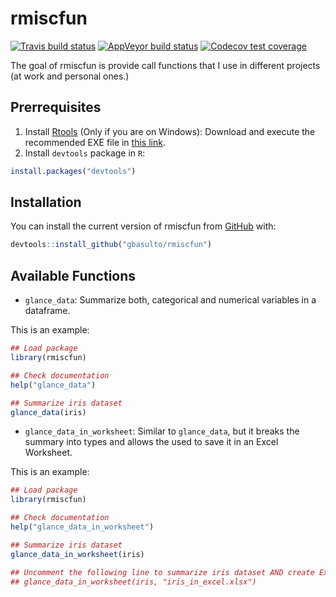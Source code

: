 
<!-- README.md is generated from README.Rmd. Please edit that file -->
rmiscfun
========

<!-- badges: start -->
[![Travis build status](https://travis-ci.org/gbasulto/rmiscfun.svg?branch=master)](https://travis-ci.org/gbasulto/rmiscfun) [![AppVeyor build status](https://ci.appveyor.com/api/projects/status/github/gbasulto/rmiscfun?branch=master&svg=true)](https://ci.appveyor.com/project/gbasulto/rmiscfun) [![Codecov test coverage](https://codecov.io/gh/gbasulto/rmiscfun/branch/master/graph/badge.svg)](https://codecov.io/gh/gbasulto/rmiscfun?branch=master) <!-- badges: end -->

The goal of rmiscfun is provide call functions that I use in different projects (at work and personal ones.)

Prerrequisites
--------------

1.  Install [Rtools](https://cran.r-project.org/bin/windows/Rtools/) (Only if you are on Windows): Download and execute the recommended EXE file in [this link](https://cran.r-project.org/bin/windows/Rtools/).
2.  Install `devtools` package in `R`:

``` r
install.packages("devtools")
```

Installation
------------

You can install the current version of rmiscfun from [GitHub](https://github.com/) with:

``` r
devtools::install_github("gbasulto/rmiscfun")
```

Available Functions
-------------------

-   `glance_data`: Summarize both, categorical and numerical variables in a dataframe.

This is an example:

``` r
## Load package
library(rmiscfun)

## Check documentation
help("glance_data")

## Summarize iris dataset
glance_data(iris)
```

-   `glance_data_in_worksheet`: Similar to `glance_data`, but it breaks the summary into types and allows the used to save it in an Excel Worksheet.

This is an example:

``` r
## Load package
library(rmiscfun)

## Check documentation
help("glance_data_in_worksheet")

## Summarize iris dataset
glance_data_in_worksheet(iris)

## Uncomment the following line to summarize iris dataset AND create Excel Worksheet
## glance_data_in_worksheet(iris, "iris_in_excel.xlsx")
```
